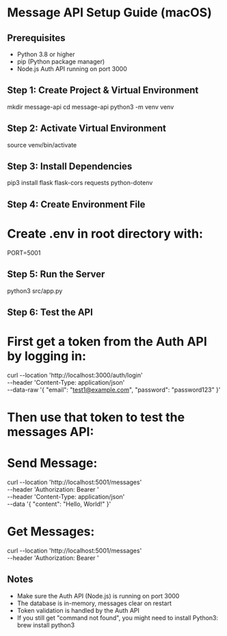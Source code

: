 # Message API Setup Guide (macOS)

## Prerequisites
- Python 3.8 or higher
- pip (Python package manager)
- Node.js Auth API running on port 3000

## Step 1: Create Project & Virtual Environment
mkdir message-api
cd message-api
python3 -m venv venv

## Step 2: Activate Virtual Environment
source venv/bin/activate

## Step 3: Install Dependencies
pip3 install flask flask-cors requests python-dotenv

## Step 4: Create Environment File
# Create .env in root directory with:
PORT=5001

## Step 5: Run the Server
python3 src/app.py

## Step 6: Test the API
# First get a token from the Auth API by logging in:
curl --location 'http://localhost:3000/auth/login' \
--header 'Content-Type: application/json' \
--data-raw '{
    "email": "test1@example.com",
    "password": "password123"
}'

# Then use that token to test the messages API:
# Send Message:
curl --location 'http://localhost:5001/messages' \
--header 'Authorization: Bearer <your-token>' \
--header 'Content-Type: application/json' \
--data '{
    "content": "Hello, World!"
}'

# Get Messages:
curl --location 'http://localhost:5001/messages' \
--header 'Authorization: Bearer <your-token>'

## Notes
- Make sure the Auth API (Node.js) is running on port 3000
- The database is in-memory, messages clear on restart
- Token validation is handled by the Auth API
- If you still get "command not found", you might need to install Python3:
  brew install python3